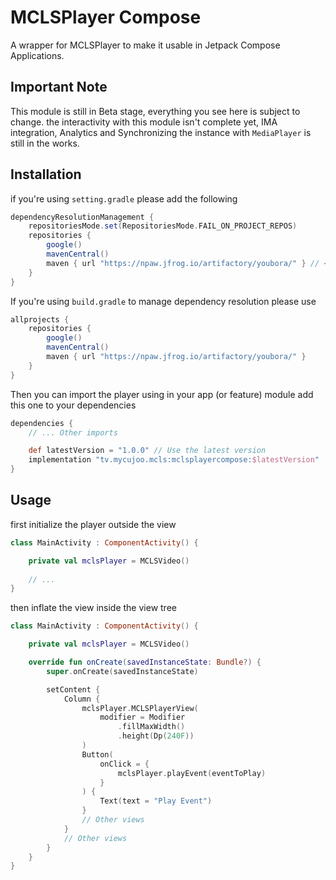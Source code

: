 # MCLSPlayer Compose

A wrapper for MCLSPlayer to make it usable in Jetpack Compose Applications.

## Important Note

This module is still in Beta stage, everything you see here is subject to change. the interactivity
with this module isn't complete yet, IMA integration, Analytics and Synchronizing the instance with
`MediaPlayer` is still in the works.

## Installation

if you're using `setting.gradle` please add the following

```groovy
dependencyResolutionManagement {
    repositoriesMode.set(RepositoriesMode.FAIL_ON_PROJECT_REPOS)
    repositories {
        google()
        mavenCentral()
        maven { url "https://npaw.jfrog.io/artifactory/youbora/" } // <-- This one
    }
}
```

If you're using `build.gradle` to manage dependency resolution please use

```groovy
allprojects {
    repositories {
        google()
        mavenCentral()
        maven { url "https://npaw.jfrog.io/artifactory/youbora/" }
    }
}
```

Then you can import the player using in your app (or feature) module add this one to your
dependencies

```groovy
dependencies {
    // ... Other imports 

    def latestVersion = "1.0.0" // Use the latest version
    implementation "tv.mycujoo.mcls:mclsplayercompose:$latestVersion"
}
```

## Usage

first initialize the player outside the view

```kotlin
class MainActivity : ComponentActivity() {

    private val mclsPlayer = MCLSVideo()
    
    // ...
}
```

then inflate the view inside the view tree

```kotlin
class MainActivity : ComponentActivity() {

    private val mclsPlayer = MCLSVideo()

    override fun onCreate(savedInstanceState: Bundle?) {
        super.onCreate(savedInstanceState)

        setContent {
            Column {
                mclsPlayer.MCLSPlayerView(
                    modifier = Modifier
                        .fillMaxWidth()
                        .height(Dp(240F))
                )
                Button(
                    onClick = {
                        mclsPlayer.playEvent(eventToPlay)
                    }
                ) {
                    Text(text = "Play Event")
                }
                // Other views
            }
            // Other views
        }
    }
}
```
